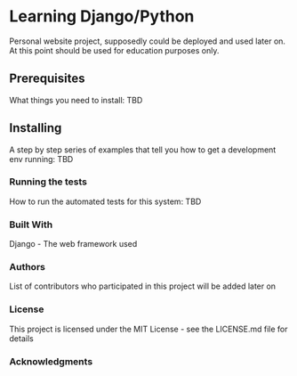 # Learning Django/Python 
Personal website project, supposedly could be deployed and used later on.
At this point should be used for education purposes only.

## Prerequisites
What things you need to install: TBD

## Installing
A step by step series of examples that tell you how to get a development env running: TBD

### Running the tests
How to run the automated tests for this system: TBD

### Built With
Django - The web framework used

### Authors
List of contributors who participated in this project will be added later on

### License
This project is licensed under the MIT License - see the LICENSE.md file for details

### Acknowledgments

